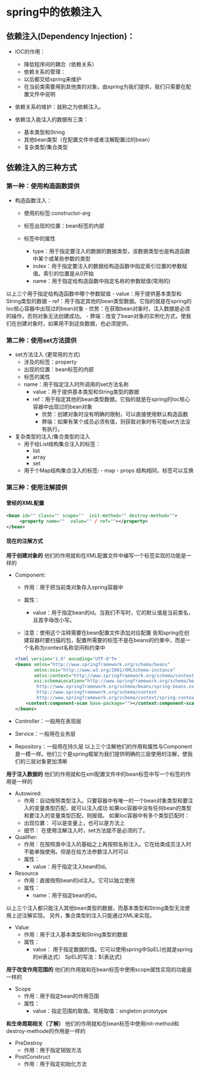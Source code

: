 # spring中的依赖注入

## 依赖注入(Dependency Injection)：
- IOC的作用：
    - 降低程序间的耦合（依赖关系）
    - 依赖关系的管理：
    - 以后都交给spring来维护
    - 在当前类需要用到其他类的对象，由spring为我们提供，我们只需要在配置文件中说明
    
- 依赖关系的维护：就称之为依赖注入。
	
- 依赖注入能注入的数据有三类：
    - 基本类型和String
    - 其他bean类型（在配置文件中或者注解配置过的bean）
    - 复杂类型/集合类型
    
## 依赖注入的三种方式


### 第一种：使用构造函数提供
- 构造函数注入：
    - 使用的标签:constructor-arg
    - 标签出现的位置：bean标签的内部
    - 标签中的属性

        - type：用于指定要注入的数据的数据类型，该数据类型也是构造函数中某个或某些参数的类型
        - index：用于指定要注入的数据给构造函数中指定索引位置的参数赋值。索引的位置是从0开始
        - name：用于指定给构造函数中指定名称的参数赋值(常用的)

以上三个用于指定给构造函数中哪个参数赋值
        - value：用于提供基本类型和String类型的数据
        - ref：用于指定其他的bean类型数据。它指的就是在spring的Ioc核心容器中出现过的bean对象
        - 优势：在获取bean对象时，注入数据是必须的操作，否则对象无法创建成功。
        - 弊端：改变了bean对象的实例化方式，使我们在创建对象时，如果用不到这些数据，也必须提供。


### 第二种：使用set方法提供

- set方法注入 (更常用的方式)
    - 涉及的标签：property
    - 出现的位置：bean标签的内部
    - 标签的属性
  -  name：用于指定注入时所调用的set方法名称
	  -  value：用于提供基本类型和String类型的数据
	  - ref：用于指定其他的bean类型数据。它指的就是在spring的Ioc核心容器中出现过的bean对象
	    -  优势：创建对象时没有明确的限制，可以直接使用默认构造函数
	    -  弊端：如果有某个成员必须有值，则获取对象时有可能set方法没有执行。
- 复杂类型的注入/集合类型的注入
    - 用于给List结构集合注入的标签：
        - list
        - array
        - set
    - 用于个Map结构集合注入的标签:
          - map
          - props
结构相同，标签可以互换




### 第三种：使用注解提供

#### 曾经的XML配置

```xml
<bean id="" class="" scope=""  init-method="" destroy-method="">
     <property name=""  value="" / ref=""></property>
</bean>
```

#### 现在的注解方式

**用于创建对象的**
      他们的作用就和在XML配置文件中编写一个<bean>标签实现的功能是一样的

- Component:
    - 作用：用于把当前类对象存入spring容器中
    - 属性：
        - value：用于指定bean的id。当我们不写时，它的默认值是当前类名，且首字母改小写。
    
    - 注意：使用这个注释需要在bean配置文件添加对应配置
	    告知spring在创建容器时要扫描的包，配置所需要的标签不是在beans的约束中，而是一个名称为context名称空间和约束中
   
    
    ```xml
    <?xml version="1.0" encoding="UTF-8"?>
    <beans xmlns="http://www.springframework.org/schema/beans"
           xmlns:xsi="http://www.w3.org/2001/XMLSchema-instance"
           xmlns:context="http://www.springframework.org/schema/context"
           xsi:schemaLocation="http://www.springframework.org/schema/beans
            http://www.springframework.org/schema/beans/spring-beans.xsd
            http://www.springframework.org/schema/context
            http://www.springframework.org/schema/context/spring-context.xsd">
        <context:component-scan base-package=""></context:component-scan>
    </beans>
    ```
- Controller：一般用在表现层

- Service：一般用在业务层

- Repository：一般用在持久层
以上三个注解他们的作用和属性与Component是一模一样。他们三个是spring框架为我们提供明确的三层使用的注解，使我们的三层对象更加清晰

 **用于注入数据的**
      他们的作用就和在xml配置文件中的bean标签中写一个<property>标签的作用是一样的
- Autowired:
    - 作用：自动按照类型注入。只要容器中有唯一的一个bean对象类型和要注入的变量类型匹配，就可以注入成功
                如果ioc容器中没有任何bean的类型和要注入的变量类型匹配，则报错。
                如果Ioc容器中有多个类型匹配时：
    - 出现位置：
              可以是变量上，也可以是方法上
    - 细节：
              在使用注解注入时，set方法就不是必须的了。
- Qualifier:
    - 作用：在按照类中注入的基础之上再按照名称注入。它在给类成员注入时不能单独使用。但是在给方法参数注入时可以
    - 属性：
        - value：用于指定注入bean的id。
- Resource
    - 作用：直接按照bean的id注入。它可以独立使用
    - 属性：
        - name：用于指定bean的id。

以上三个注入都只能注入其他bean类型的数据，而基本类型和String类型无法使用上述注解实现。
          另外，集合类型的注入只能通过XML来实现。
    

- Value
    - 作用：用于注入基本类型和String类型的数据
    - 属性：
        - value：
			用于指定数据的值。它可以使用spring中SpEL(也就是spring的el表达式）
			SpEL的写法：${表达式}

 **用于改变作用范围的**
      他们的作用就和在bean标签中使用scope属性实现的功能是一样的
- Scope
    - 作用：用于指定bean的作用范围
    - 属性：
        - value：指定范围的取值。常用取值：singleton prototype

 **和生命周期相关（了解）**
      他们的作用就和在bean标签中使用init-method和destroy-methode的作用是一样的
- PreDestroy
    - 作用：用于指定销毁方法
- PostConstruct
    - 作用：用于指定初始化方法